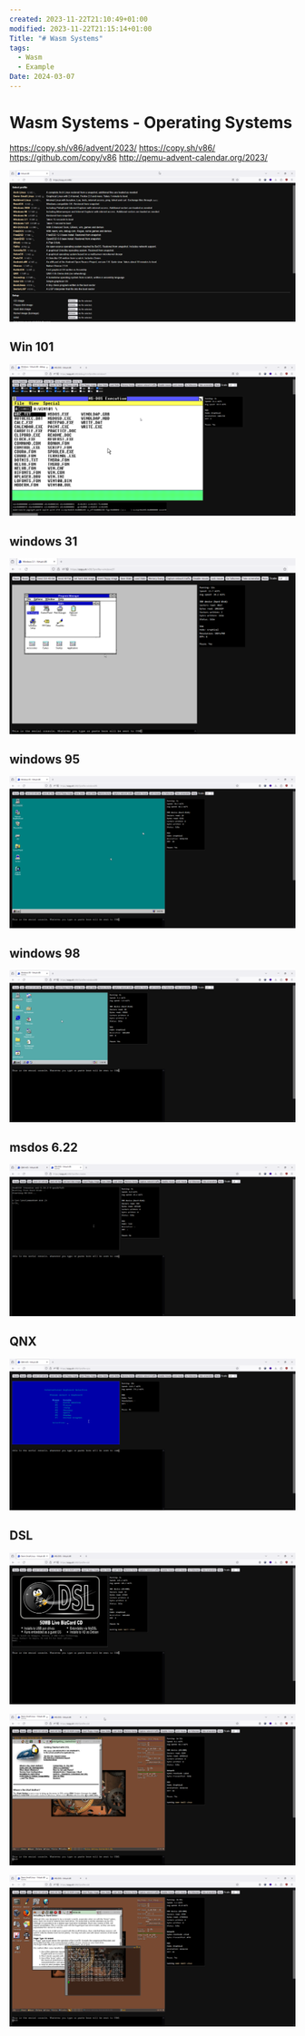 ```yaml
---
created: 2023-11-22T21:10:49+01:00
modified: 2023-11-22T21:15:14+01:00
Title: "# Wasm Systems"
tags:
  - Wasm
  - Example
Date: 2024-03-07
---
```


# Wasm Systems - Operating Systems 

https://copy.sh/v86/advent/2023/
https://copy.sh/v86/
https://github.com/copy/v86
http://qemu-advent-calendar.org/2023/ 


![](_asset/2023-11-22_Wasmv86Systems_image_1.png)


## Win 101

![](_asset/2023-11-22_Wasmv86Systems_image_2.png)
## windows 31

![](_asset/2023-11-22_Wasmv86Systems_image_3.png)

## windows 95 

![](_asset/2023-11-22_Wasmv86Systems_image_4.png)

## windows 98 

![](_asset/2023-11-22_Wasmv86Systems_image_5.png)

## msdos 6.22
![](_asset/2023-11-22_Wasmv86Systems_image_6.png)

## QNX

![](_asset/2023-11-22_Wasmv86Systems_image_7.png)

## DSL 

![](_asset/2023-11-22_Wasmv86Systems_image_8.png)

![](_asset/2023-11-22_Wasmv86Systems_image_9.png)

![](_asset/2023-11-22_Wasmv86Systems_image_10.png)